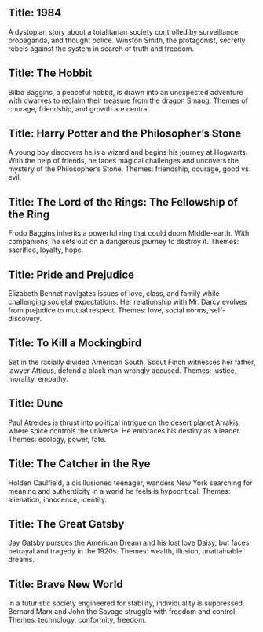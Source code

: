 ## Title: 1984
A dystopian story about a totalitarian society controlled by surveillance, propaganda, and 
thought police. Winston Smith, the protagonist, secretly rebels against the system in search 
of truth and freedom.

## Title: The Hobbit
Bilbo Baggins, a peaceful hobbit, is drawn into an unexpected adventure with dwarves to 
reclaim their treasure from the dragon Smaug. Themes of courage, friendship, and growth 
are central.

## Title: Harry Potter and the Philosopher’s Stone
A young boy discovers he is a wizard and begins his journey at Hogwarts. With the help of 
friends, he faces magical challenges and uncovers the mystery of the Philosopher’s Stone. 
Themes: friendship, courage, good vs. evil.

## Title: The Lord of the Rings: The Fellowship of the Ring
Frodo Baggins inherits a powerful ring that could doom Middle-earth. With companions, he 
sets out on a dangerous journey to destroy it. Themes: sacrifice, loyalty, hope.

## Title: Pride and Prejudice
Elizabeth Bennet navigates issues of love, class, and family while challenging societal 
expectations. Her relationship with Mr. Darcy evolves from prejudice to mutual respect. 
Themes: love, social norms, self-discovery.

## Title: To Kill a Mockingbird
Set in the racially divided American South, Scout Finch witnesses her father, lawyer Atticus, 
defend a black man wrongly accused. Themes: justice, morality, empathy.

## Title: Dune
Paul Atreides is thrust into political intrigue on the desert planet Arrakis, where spice 
controls the universe. He embraces his destiny as a leader. Themes: ecology, power, fate.

## Title: The Catcher in the Rye
Holden Caulfield, a disillusioned teenager, wanders New York searching for meaning and 
authenticity in a world he feels is hypocritical. Themes: alienation, innocence, identity.

## Title: The Great Gatsby
Jay Gatsby pursues the American Dream and his lost love Daisy, but faces betrayal and 
tragedy in the 1920s. Themes: wealth, illusion, unattainable dreams.

## Title: Brave New World
In a futuristic society engineered for stability, individuality is suppressed. Bernard Marx 
and John the Savage struggle with freedom and control. Themes: technology, conformity, 
freedom.
